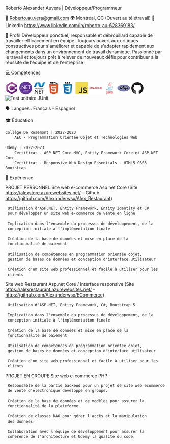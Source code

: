 Roberto Alexander Auvera | Développeur/Programmeur

📧 Roberto.au.vera@gmail.com
🌍 Montréal, QC (Ouvert au télétravail)
🔗 LinkedIn https://www.linkedin.com/in/roberto-au-628369183/

👤 Profil
Développeur ponctuel, responsable et débrouillard capable de travailler efficacement en équipe. Toujours ouvert aux critiques constructives pour s'améliorer et capable de s'adapter rapidement aux changements dans un environnement de travail dynamique. Passionné par le travail et toujours prêt à relever de nouveaux défis pour contribuer à la réussite de l'équipe et de l'entreprise

💻 Compétences
<p>
  <img src="https://raw.githubusercontent.com/devicons/devicon/master/icons/csharp/csharp-original.svg" alt="C#" width="40" height="40" />
  <img src="https://raw.githubusercontent.com/devicons/devicon/master/icons/dotnetcore/dotnetcore-original.svg" alt="ASP.NET Core" width="40" height="40" />
  <img src="https://raw.githubusercontent.com/devicons/devicon/master/icons/dot-net/dot-net-original-wordmark.svg" alt="Entity Framework" width="40" height="40" />
  <img src="https://raw.githubusercontent.com/devicons/devicon/master/icons/html5/html5-original-wordmark.svg" alt="HTML" width="40" height="40" />
  <img src="https://raw.githubusercontent.com/devicons/devicon/master/icons/css3/css3-original-wordmark.svg" alt="CSS" width="40" height="40" />
  <img src="https://raw.githubusercontent.com/devicons/devicon/master/icons/javascript/javascript-original.svg" alt="JavaScript" width="40" height="40" />
  <img src="https://raw.githubusercontent.com/devicons/devicon/master/icons/oracle/oracle-original.svg" alt="PL/SQL" width="40" height="40" />
  <img src="https://raw.githubusercontent.com/devicons/devicon/master/icons/java/java-original-wordmark.svg" alt="Java" width="40" height="40" />
  <img src="https://raw.githubusercontent.com/devicons/devicon/master/icons/php/php-original.svg" alt="PHP" width="40" height="40" />
  <img src="https://raw.githubusercontent.com/devicons/devicon/master/icons/github/github-original.svg" alt="GitHub" width="40" height="40" />
  <img src="https://junit.org/junit5/assets/img/junit5-logo.png" alt="Test unitaire JUnit" width="40" height="40" />
</p>


     
🗣️ Langues : Français - Espagnol

🎓 Éducation

    Collège De Rosemont | 2022-2023
        AEC - Programmation Orientée Objet et Technologies Web
        
    Udemy | 2022-2023
        Certificat - ASP.NET Core MVC, Entity Framework Core et ASP.NET Core
        Certificat - Responsive Web Design Essentials - HTML5 CSS3 Bootstrap

🔨 Expérience

   PROJET PERSONNEL
    Site web e-commerce Asp.net Core (Site https://alexstore.azurewebsites.net/  -  Github https://github.com/Alexanderwsx/Alex_Restaurant)
    
     Utilisation d'ASP.NET, Entity Framework, Entity Identity et C#
     pour développer un site web e-commerce de vente en ligne
     
     Implication dans l'ensemble du processus de développement, de la
     conception initiale à l'implémentation finale
     
     Création de la base de données et mise en place de la
     fonctionnalité de paiement
     
     Utilisation de compétences en programmation orientée objet,
     gestion de bases de données et conception d'interface utilisateur
     
     Création d'un site web professionnel et facile à utiliser pour les
     clients
     
     
   Site web Restaurant Asp.net Core / Interface responsive (Site https://alexrestaurant.azurewebsites.net/  -  https://github.com/Alexanderwsx/ECommerce)
     
     Utilisation d'ASP.NET, Entity Framework, C#, Bootstrap 5
     
     Implication dans l'ensemble du processus de développement, de la
     conception initiale à l'implémentation finale
     
     Création de la base de données et mise en place de la
     fonctionnalité de paiement
     
     Utilisation de compétences en programmation orientée objet,
     gestion de bases de données et conception d'interface utilisateur
     
     Création d'un site web professionnel et facile à utiliser pour les
     clients
     
     
   PROJET EN GROUPE
   Site web e-commerce PHP

     Responsable de la partie backend pour un projet de site web ecommerce
     de vente d'électronique développé en groupe.
     
     Création de la base de données et de modèles pour assurer la
     fonctionnalité de la plateforme.
     
     Création de classes DAO pour gérer l'accès et la manipulation
     des données.
     
     Collaboration avec l'équipe de développement pour assurer la
     cohérence de l'architecture et Udemy la qualité du code.
